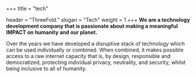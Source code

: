 +++
title = "tech"

header = "ThreeFold."
slogan = "Tech"
weight = 1
+++
**We are a technology development company that is passionate about making a meaningful IMPACT on humanity and our planet.**

Over the years we have developed a disruptive stack of technology which can be used individually or combined. When combined, it makes possible access to a raw internet capacity that is, by design, responsible and democratized, protecting individual privacy, neutrality, and security, whilst being inclusive to all of humanity.
